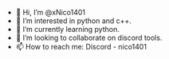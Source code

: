 - 👋 Hi, I’m @xNico1401
- 👀 I’m interested in python and c++.
- 🌱 I’m currently learning python.
- 💞️ I’m looking to collaborate on discord tools.
- 📫 How to reach me: Discord - nico1401

<!---
xNico1401/xNico1401 is a ✨ special ✨ repository because its `README.md` (this file) appears on your GitHub profile.
You can click the Preview link to take a look at your changes.
--->
